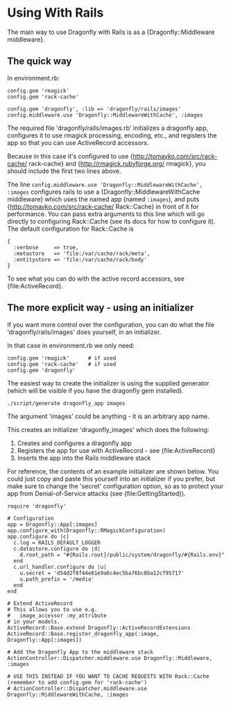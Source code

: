 Using With Rails
================

The main way to use Dragonfly with Rails is as a {Dragonfly::Middleware middleware}.

The quick way
-------------
In environment.rb:

    config.gem 'rmagick'
    config.gem 'rack-cache'

    config.gem 'dragonfly', :lib => 'dragonfly/rails/images'
    config.middleware.use 'Dragonfly::MiddlewareWithCache', :images

The required file 'dragonfly/rails/images.rb' initializes a dragonfly app, configures it to use rmagick processing, encoding, etc.,
and registers the app so that you can use ActiveRecord accessors.

Because in this case it's configured to use {http://tomayko.com/src/rack-cache/ rack-cache} and {http://rmagick.rubyforge.org/ rmagick},
you should include the first two lines above.

The line `config.middleware.use 'Dragonfly::MiddlewareWithCache', :images` configures rails to use a {Dragonfly::MiddlewareWithCache middleware} which uses the named app (named `:images`), and puts
{http://tomayko.com/src/rack-cache/ Rack::Cache} in front of it for performance.
You can pass extra arguments to this line which will go directly to configuring Rack::Cache (see its docs for how to configure it).
The default configuration for Rack::Cache is

    {
      :verbose     => true,
      :metastore   => 'file:/var/cache/rack/meta',
      :entitystore => 'file:/var/cache/rack/body'
    }

To see what you can do with the active record accessors, see {file:ActiveRecord}.

The more explicit way - using an initializer
--------------------------------------------
If you want more control over the configuration, you can do what the file 'dragonfly/rails/images' does yourself,
in an initializer.

In that case in environment.rb we only need:

    config.gem 'rmagick'      # if used
    config.gem 'rack-cache'   # if used
    config.gem 'dragonfly'

The easiest way to create the initializer is using the supplied generator
(which will be visible if you have the dragonfly gem installed).

    ./script/generate dragonfly_app images
    
The argument 'images' could be anything - it is an arbitrary app name.

This creates an initializer 'dragonfly_images' which does the following:

1. Creates and configures a dragonfly app
2. Registers the app for use with ActiveRecord - see {file:ActiveRecord}
3. Inserts the app into the Rails middleware stack

For reference, the contents of an example initializer are shown below.
You could just copy and paste this yourself into an initializer if you prefer,
but make sure to change the 'secret' configuration option, so as to protect your app from Denial-of-Service attacks (see {file:GettingStarted}).

    require 'dragonfly'

    # Configuration
    app = Dragonfly::App[:images]
    app.configure_with(Dragonfly::RMagickConfiguration)
    app.configure do |c|
      c.log = RAILS_DEFAULT_LOGGER
      c.datastore.configure do |d|
        d.root_path = "#{Rails.root}/public/system/dragonfly/#{Rails.env}"
      end
      c.url_handler.configure do |u|
        u.secret = 'd54d2f8f44e81e9a6c4ec5ba76bc8ba12cf95717'
        u.path_prefix = '/media'
      end
    end

    # Extend ActiveRecord
    # This allows you to use e.g.
    #   image_accessor :my_attribute
    # in your models.
    ActiveRecord::Base.extend Dragonfly::ActiveRecordExtensions
    ActiveRecord::Base.register_dragonfly_app(:image, Dragonfly::App[:images])

    # Add the Dragonfly App to the middleware stack
    ActionController::Dispatcher.middleware.use Dragonfly::Middleware, :images
    
    # USE THIS INSTEAD IF YOU WANT TO CACHE REQUESTS WITH Rack::Cache (remember to add config.gem for 'rack-cache')
    # ActionController::Dispatcher.middleware.use Dragonfly::MiddlewareWithCache, :images
